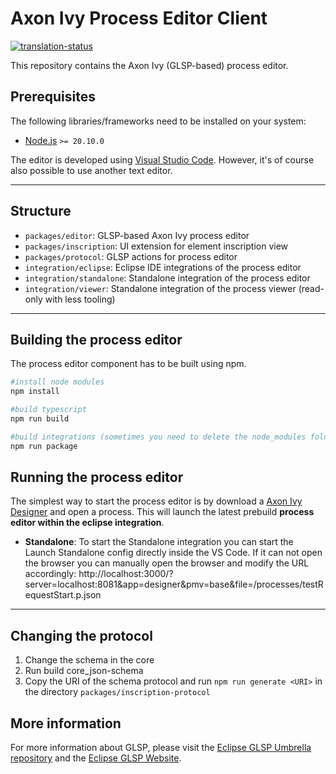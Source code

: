 # Axon Ivy Process Editor Client

[![translation-status](https://hosted.weblate.org/widget/axonivy/process-editor/svg-badge.svg)](https://hosted.weblate.org/engage/axonivy/)

This repository contains the Axon Ivy (GLSP-based) process editor.

## Prerequisites

The following libraries/frameworks need to be installed on your system:

- [Node.js](https://nodejs.org/en/) `>= 20.10.0`

The editor is developed using [Visual Studio Code](https://code.visualstudio.com/).
However, it's of course also possible to use another text editor.

---

## Structure

- `packages/editor`: GLSP-based Axon Ivy process editor
- `packages/inscription`: UI extension for element inscription view
- `packages/protocol`: GLSP actions for process editor
- `integration/eclipse`: Eclipse IDE integrations of the process editor
- `integration/standalone`: Standalone integration of the process editor
- `integration/viewer`: Standalone integration of the process viewer (read-only with less tooling)

---

## Building the process editor

The process editor component has to be built using npm.

```bash
#install node modules
npm install

#build typescript
npm run build

#build integrations (sometimes you need to delete the node_modules folder first because of a missing monaco-editor dependency)
npm run package
```

## Running the process editor

The simplest way to start the process editor is by download a
[Axon Ivy Designer](https://developer.axonivy.com/download/nightly) and open a process.
This will launch the latest prebuild **process editor within the eclipse integration**.

- **Standalone**: To start the Standalone integration you can start the Launch
  Standalone config directly inside the VS Code. If it can not open the browser you can
  manually open the browser and modify the URL accordingly:
  http://localhost:3000/?server=localhost:8081&app=designer&pmv=base&file=/processes/testRequestStart.p.json

---

## Changing the protocol

1. Change the schema in the core
2. Run build core_json-schema
3. Copy the URI of the schema protocol and run `npm run generate <URI>` in the directory `packages/inscription-protocol`

## More information

For more information about GLSP, please visit the [Eclipse GLSP Umbrella repository](https://github.com/eclipse-glsp/glsp) and the [Eclipse GLSP Website](https://www.eclipse.org/glsp/).
